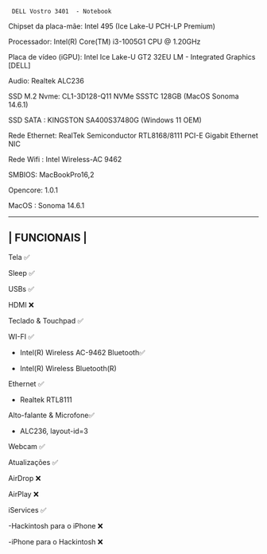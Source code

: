 
     DELL Vostro 3401  - Notebook 

Chipset da placa-mãe: Intel 495 (Ice Lake-U PCH-LP Premium)

Processador: Intel(R) Core(TM) i3-1005G1 CPU @ 1.20GHz

Placa de vídeo (iGPU): Intel Ice Lake-U GT2 32EU LM - Integrated Graphics [DELL]

Audio: Realtek ALC236

SSD M.2 Nvme: CL1-3D128-Q11 NVMe SSSTC 128GB (MacOS Sonoma 14.6.1)

SSD SATA    : KINGSTON SA400S37480G (Windows 11 OEM)

Rede Ethernet: RealTek Semiconductor RTL8168/8111 PCI-E Gigabit Ethernet NIC

Rede Wifi    : Intel Wireless-AC 9462

SMBIOS: MacBookPro16,2

Opencore: 1.0.1

MacOS : Sonoma 14.6.1 

-----------------------
|    FUNCIONAIS       |
-----------------------

Tela  ✅

Sleep ✅

USBs  ✅

HDMI  ❌

Teclado & Touchpad ✅

WI-FI    ✅

  - Intel(R)  Wireless AC-9462
Bluetooth✅

  - Intel(R) Wireless Bluetooth(R)
    
Ethernet ✅

  - Realtek RTL8111
    
Alto-falante & Microfone✅

  - ALC236, layout-id=3
    
Webcam       ✅

Atualizações ✅

AirDrop  ❌

AirPlay  ❌

iServices ✅

-Hackintosh para o iPhone ❌

-iPhone para o Hackintosh ❌
